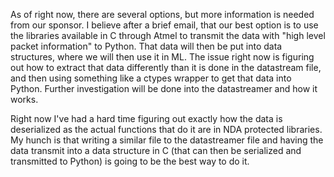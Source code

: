 As of right now, there are several options, but more information is needed from our sponsor.  I believe after a brief email, that our best option is to use the libraries available in C through Atmel to transmit the data with "high level packet information" to Python.  That data will then be put into data structures, where we will then use it in ML.  The issue right now is figuring out how to extract that data differently than it is done in the datastream file, and then using something like a ctypes wrapper to get that data into Python.  Further investigation will be done into the datastreamer and how it works.  

Right now I've had a hard time figuring out exactly how the data is deserialized as the actual functions that do it are in NDA protected libraries.  My hunch is that writing a similar file to the datastreamer file and having the data transmit into a data structure in C (that can then be serialized and transmitted to Python) is going to be the best way to do it.